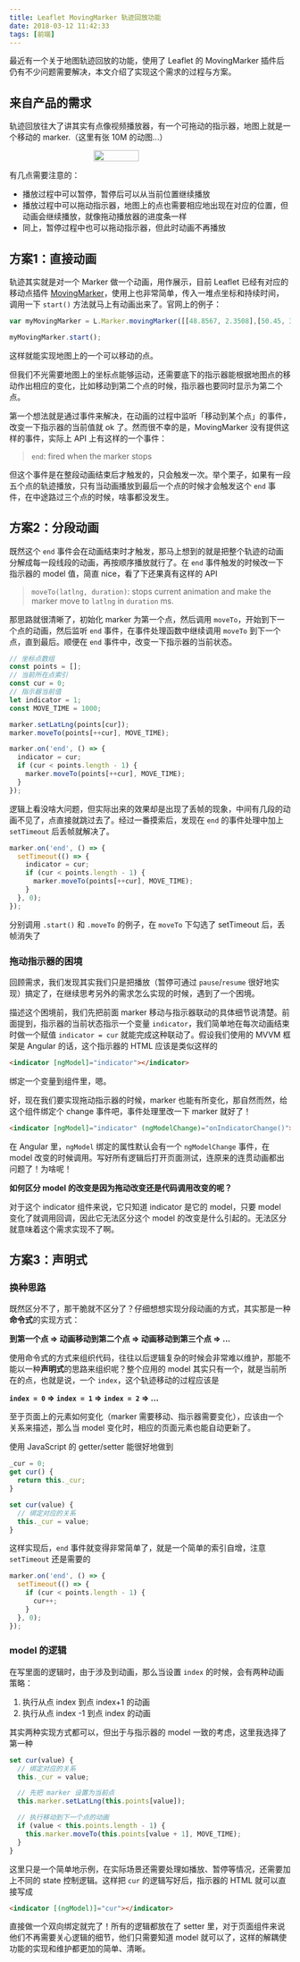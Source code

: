 ```yaml
---
title: Leaflet MovingMarker 轨迹回放功能
date: 2018-03-12 11:42:33
tags: [前端]
---
```


最近有一个关于地图轨迹回放的功能，使用了 Leaflet 的 MovingMarker 插件后仍有不少问题需要解决，本文介绍了实现这个需求的过程与方案。

<!-- more -->

## 来自产品的需求

轨迹回放往大了讲其实有点像视频播放器，有一个可拖动的指示器，地图上就是一个移动的 marker.（这里有张 10M 的动图...）

<div style="display: flex; justify-content: center;"><img src="https://static.ryancui.com/images/ios-sample.gif" style="width: 40%;"></div>

有几点需要注意的：

- 播放过程中可以暂停，暂停后可以从当前位置继续播放
- 播放过程中可以拖动指示器，地图上的点也需要相应地出现在对应的位置，但动画会继续播放，就像拖动播放器的进度条一样
- 同上，暂停过程中也可以拖动指示器，但此时动画不再播放

## 方案1：直接动画

轨迹其实就是对一个 Marker 做一个动画，用作展示，目前 Leaflet 已经有对应的移动点插件 [MovingMarker](https://github.com/ewoken/Leaflet.MovingMarker)，使用上也非常简单，传入一堆点坐标和持续时间，调用一下 `start()` 方法就马上有动画出来了。官网上的例子：

```javascript
var myMovingMarker = L.Marker.movingMarker([[48.8567, 2.3508],[50.45, 30.523333]],[20000]).addTo(map);

myMovingMarker.start();
```

这样就能实现地图上的一个可以移动的点。

但我们不光需要地图上的坐标点能够运动，还需要底下的指示器能根据地图点的移动作出相应的变化，比如移动到第二个点的时候，指示器也要同时显示为第二个点。

第一个想法就是通过事件来解决，在动画的过程中监听「移动到某个点」的事件，改变一下指示器的当前值就 ok 了。然而很不幸的是，MovingMarker 没有提供这样的事件，实际上 API 上有这样的一个事件：

> `end`: fired when the marker stops

但这个事件是在整段动画结束后才触发的，只会触发一次。举个栗子，如果有一段五个点的轨迹播放，只有当动画播放到最后一个点的时候才会触发这个 `end` 事件，在中途路过三个点的时候，啥事都没发生。

## 方案2：分段动画

既然这个 `end` 事件会在动画结束时才触发，那马上想到的就是把整个轨迹的动画分解成每一段线段的动画，再按顺序播放就行了。在 `end` 事件触发的时候改一下指示器的 model 值，简直 nice，看了下还果真有这样的 API

> `moveTo(latlng, duration)`: stops current animation and make the marker move to `latlng` in `duration` ms.

那思路就很清晰了，初始化 marker 为第一个点，然后调用 `moveTo`，开始到下一个点的动画，然后监听 `end` 事件，在事件处理函数中继续调用 `moveTo` 到下一个点，直到最后。顺便在 `end` 事件中，改变一下指示器的当前状态。

```javascript
// 坐标点数组
const points = [];
// 当前所在点索引
const cur = 0;
// 指示器当前值
let indicator = 1;
const MOVE_TIME = 1000;

marker.setLatLng(points[cur]);
marker.moveTo(points[++cur], MOVE_TIME);

marker.on('end', () => {
  indicator = cur;
  if (cur < points.length - 1) {
    marker.moveTo(points[++cur], MOVE_TIME);
  }
});
```

逻辑上看没啥大问题，但实际出来的效果却是出现了丢帧的现象，中间有几段的动画不见了，点直接就跳过去了。经过一番摸索后，发现在 `end` 的事件处理中加上 `setTimeout` 后丢帧就解决了。

```javascript
marker.on('end', () => {
  setTimeout(() => {
    indicator = cur;
    if (cur < points.length - 1) {
      marker.moveTo(points[++cur], MOVE_TIME);
    }
  }, 0);
});
```

分别调用 `.start()` 和 `.moveTo` 的例子，在 `moveTo` 下勾选了 setTimeout 后，丢帧消失了

### 拖动指示器的困境

回顾需求，我们发现其实我们只是把播放（暂停可通过 `pause`/`resume` 很好地实现）搞定了，在继续思考另外的需求怎么实现的时候，遇到了一个困境。

描述这个困境前，我们先把前面 marker 移动与指示器联动的具体细节说清楚。前面提到，指示器的当前状态指示一个变量 `indicator`，我们简单地在每次动画结束时做一个赋值 `indicator = cur` 就能完成这种联动了。假设我们使用的 MVVM 框架是 Angular 的话，这个指示器的 HTML 应该是类似这样的

```html
<indicator [ngModel]="indicator"></indicator>
```

绑定一个变量到组件里，嗯。

好，现在我们要实现拖动指示器的时候，marker 也能有所变化，那自然而然，给这个组件绑定个 change 事件吧，事件处理里改一下 marker 就好了！

```html
<indicator [ngModel]="indicator" (ngModelChange)="onIndicatorChange()"></indicator>
```

在 Angular 里，`ngModel` 绑定的属性默认会有一个 `ngModelChange` 事件，在 model 改变的时候调用。写好所有逻辑后打开页面测试，连原来的连贯动画都出问题了！为啥呢！

**如何区分 model 的改变是因为拖动改变还是代码调用改变的呢？**

对于这个 indicator 组件来说，它只知道 indicator 是它的 model，只要 model 变化了就调用回调，因此它无法区分这个 model 的改变是什么引起的。无法区分就意味着这个需求实现不了啊。

## 方案3：声明式

### 换种思路

既然区分不了，那干脆就不区分了？仔细想想实现分段动画的方式，其实那是一种**命令式**的实现方式：

**到第一个点 => 动画移动到第二个点 => 动画移动到第三个点 => ...**

使用命令式的方式来组织代码，往往以后逻辑复杂的时候会非常难以维护，那能不能以一种**声明式**的思路来组织呢？整个应用的 model 其实只有一个，就是当前所在的点，也就是说，一个 `index`，这个轨迹移动的过程应该是

**`index = 0` => `index = 1` => `index = 2` => ...**

至于页面上的元素如何变化（marker 需要移动、指示器需要变化），应该由一个关系来描述，那么当 model 变化时，相应的页面元素也能自动更新了。

使用 JavaScript 的 getter/setter 能很好地做到

```javascript
_cur = 0;
get cur() {
  return this._cur;
}

set cur(value) {
  // 绑定对应的关系
  this._cur = value;
}
```

这样实现后，`end` 事件就变得非常简单了，就是一个简单的索引自增，注意 `setTimeout` 还是需要的

```javascript
marker.on('end', () => {
  setTimeout(() => {
    if (cur < points.length - 1) {
      cur++;
    }
  }, 0);
});
```

### model 的逻辑

在写里面的逻辑时，由于涉及到动画，那么当设置 `index` 的时候，会有两种动画策略：

1. 执行从点 index 到点 index+1 的动画
2. 执行从点 index -1 到点 index 的动画

其实两种实现方式都可以，但出于与指示器的 model 一致的考虑，这里我选择了第一种

```javascript
set cur(value) {
  // 绑定对应的关系
  this._cur = value;

  // 先把 marker 设置为当前点
  this.marker.setLatLng(this.points[value]);

  // 执行移动到下一个点的动画
  if (value < this.points.length - 1) {
    this.marker.moveTo(this.points[value + 1], MOVE_TIME);
  }
}
```

这里只是一个简单地示例，在实际场景还需要处理如播放、暂停等情况，还需要加上不同的 state 控制逻辑。这样把 `cur` 的逻辑写好后，指示器的 HTML 就可以直接写成

```html
<indicator [(ngModel)]="cur"></indicator>
```

直接做一个双向绑定就完了！所有的逻辑都放在了 setter 里，对于页面组件来说他们不再需要关心逻辑的细节，他们只需要知道 model 就可以了，这样的解耦使功能的实现和维护都更加的简单、清晰。

